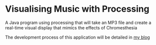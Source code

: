 # Visualising Music with Processing

A Java program using processing that will take an MP3 file and create a real-time visual display that mimics the effects of Chromesthesia 

The development process of this application will be detailed in [my blog](https://visualisingmusicwithprocessing.wordpress.com/)